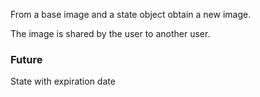 <link rel="stylesheet" type="text/css" href="style.css">


From a base image and a state object obtain a new image.

The image is shared by the user to another user.



### Future

State with expiration date
